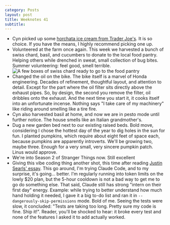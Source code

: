```yaml
---
category: Posts
layout: post
title: Weeknotes 41
subtitle:
---
```

- Cyn picked up some [horchata ice cream from Trader
  Joe's](https://www.traderjoes.com/home/products/pdp/horchata-ice-cream-074184).
  It is so choice. If you have the means, I highly recommend picking one up.
- Volunteered at the farm once again. This week we harvested a bunch of swiss
  chard, basil, and cucumbers to donate to the local food pantry. Helping
  others while drenched in sweat, small collection of bug bites. Summer
  volunteering: feel good, smell terrible. ![A few boxes of swiss chard ready
  to go to the food pantry](/assets/images/articles/chard.jpg)
- Changed the oil on the bike. The bike itself is a marvel of Honda
  engineering. Decades of refinement, thoughtful layout, and attention to
  detail. Except for the part where the oil filter sits directly above the
  exhaust pipes. So, by design, the second you remove the filter, oil
  dribbles onto the exhaust. And the next time you start it, it cooks itself
  into an unfortunate incense. Nothing says "I take care of my machinery" like
  riding around smelling like a tire fire.
- Cyn also harvested basil at home, and now we are in pesto mode until further
  notice. The house smells like an Italian grandmother's.
- Dug a new garden bed next to our existing raised beds. Bold move, considering
  I chose the hottest day of the year to dig holes in the sun for fun. I
  planted pumpkins, which require about eight feet of space each, because
  pumpkins are apparently introverts. We'll be growing two, maybe three. Enough
  for a very small, very sincere pumpkin patch. Linus would approve.
- We're into Season 2 of Stranger Things now. Still excellent
- Giving this vibe coding thing another shot, this time after reading [Justin
  Searls' essay](https://justin.searls.co/posts/full-breadth-developers/). This
  go around, I'm trying Claude Code, and to my surprise, it's going... better.
  I'm regularly running into token limits on the lowly $20 plan, but the 5-hour
  cooldown is not a bad way to get me to go do something else. That said,
  Claude still has strong "intern on their first day" energy. Example: while
  trying to better understand how much hand holding it needed, I gave it a big
  to-do list and ran it in `--dangerously-skip-permissions` mode. Bold of me.
  Seeing the tests were slow, it concluded: "Tests are
  taking too long. Pretty sure my code is fine. Ship it!". Reader, you'll be
  shocked to hear: it broke every test and none of the features I asked it to
  add actually worked.
